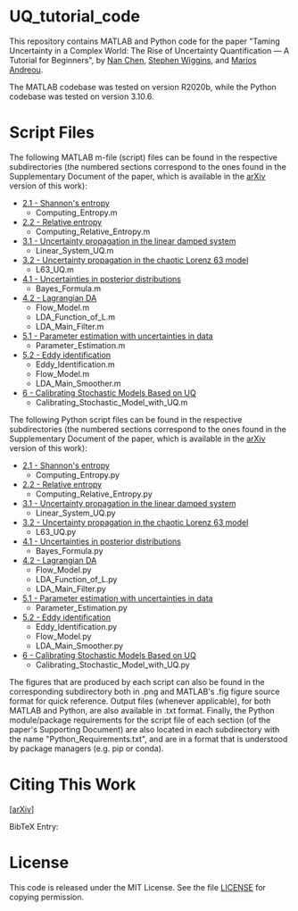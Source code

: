 # UQ_tutorial_code
This repository contains MATLAB and Python code for the paper "Taming Uncertainty in a Complex World: The Rise of Uncertainty Quantification — A Tutorial for Beginners", by [Nan Chen](https://people.math.wisc.edu/~nchen29/), [Stephen Wiggins](https://scholar.google.com/citations?user=FmdPqIUAAAAJ&hl=en), and [Marios Andreou](https://sites.google.com/wisc.edu/mariosandreou/homepage).

The MATLAB codebase was tested on version R2020b, while the Python codebase was tested on version 3.10.6.

# Script Files
The following MATLAB m-file (script) files can be found in the respective subdirectories (the numbered sections correspond to the ones found in the Supplementary Document of the paper, which is available in the [arXiv](https://arxiv.org/abs/2408.01823#) version of this work):
* [2.1 - Shannon's entropy](https://github.com/marandmath/UQ_tutorial_code/tree/main/2.1%20-%20Shannon's%20entropy)
  + Computing_Entropy.m
* [2.2 - Relative entropy](https://github.com/marandmath/UQ_tutorial_code/tree/main/2.2%20-%20Relative%20entropy)
  + Computing_Relative_Entropy.m
* [3.1 - Uncertainty propagation in the linear damped system](https://github.com/marandmath/UQ_tutorial_code/tree/main/3.1%20-%20Uncertainty%20propagation%20in%20the%20linear%20damped%20system)
  + Linear_System_UQ.m
* [3.2 - Uncertainty propagation in the chaotic Lorenz 63 model](https://github.com/marandmath/UQ_tutorial_code/tree/main/3.2%20-%20Uncertainty%20propagation%20in%20the%20chaotic%20Lorenz%2063%20model)
  + L63_UQ.m
* [4.1 - Uncertainties in posterior distributions](https://github.com/marandmath/UQ_tutorial_code/tree/main/4.1%20-%20Uncertainties%20in%20posterior%20distributions)
  + Bayes_Formula.m
* [4.2 - Lagrangian DA](https://github.com/marandmath/UQ_tutorial_code/tree/main/4.2%20-%20Lagrangian%20DA)
  + Flow_Model.m
  + LDA_Function_of_L.m
  + LDA_Main_Filter.m
* [5.1 - Parameter estimation with uncertainties in data](https://github.com/marandmath/UQ_tutorial_code/tree/main/5.1%20-%20Parameter%20Estimation%20with%20Uncertainties%20in%20Data)
  + Parameter_Estimation.m
* [5.2 - Eddy identification](https://github.com/marandmath/UQ_tutorial_code/tree/main/5.2%20-%20Eddy%20identification)
  + Eddy_Identification.m
  + Flow_Model.m
  + LDA_Main_Smoother.m
* [6 - Calibrating Stochastic Models Based on UQ](https://github.com/marandmath/UQ_tutorial_code/tree/main/6%20-%20Calibrating%20Stochastic%20Models%20Based%20on%20UQ)
  + Calibrating_Stochastic_Model_with_UQ.m

The following Python script files can be found in the respective subdirectories (the numbered sections correspond to the ones found in the Supplementary Document of the paper, which is available in the [arXiv](https://arxiv.org/abs/2408.01823#) version of this work):
* [2.1 - Shannon's entropy](https://github.com/marandmath/UQ_tutorial_code/tree/main/2.1%20-%20Shannon's%20entropy)
  + Computing_Entropy.py
* [2.2 - Relative entropy](https://github.com/marandmath/UQ_tutorial_code/tree/main/2.2%20-%20Relative%20entropy)
  + Computing_Relative_Entropy.py
* [3.1 - Uncertainty propagation in the linear damped system](https://github.com/marandmath/UQ_tutorial_code/tree/main/3.1%20-%20Uncertainty%20propagation%20in%20the%20linear%20damped%20system)
  + Linear_System_UQ.py
* [3.2 - Uncertainty propagation in the chaotic Lorenz 63 model](https://github.com/marandmath/UQ_tutorial_code/tree/main/3.2%20-%20Uncertainty%20propagation%20in%20the%20chaotic%20Lorenz%2063%20model)
  + L63_UQ.py
* [4.1 - Uncertainties in posterior distributions](https://github.com/marandmath/UQ_tutorial_code/tree/main/4.1%20-%20Uncertainties%20in%20posterior%20distributions)
  + Bayes_Formula.py
* [4.2 - Lagrangian DA](https://github.com/marandmath/UQ_tutorial_code/tree/main/4.2%20-%20Lagrangian%20DA)
  + Flow_Model.py
  + LDA_Function_of_L.py
  + LDA_Main_Filter.py
* [5.1 - Parameter estimation with uncertainties in data](https://github.com/marandmath/UQ_tutorial_code/tree/main/5.1%20-%20Parameter%20Estimation%20with%20Uncertainties%20in%20Data)
  + Parameter_Estimation.py
* [5.2 - Eddy identification](https://github.com/marandmath/UQ_tutorial_code/tree/main/5.2%20-%20Eddy%20identification)
  + Eddy_Identification.py
  + Flow_Model.py
  + LDA_Main_Smoother.py
* [6 - Calibrating Stochastic Models Based on UQ](https://github.com/marandmath/UQ_tutorial_code/tree/main/6%20-%20Calibrating%20Stochastic%20Models%20Based%20on%20UQ)
  + Calibrating_Stochastic_Model_with_UQ.py
 
The figures that are produced by each script can also be found in the corresponding subdirectory both in .png and MATLAB's .fig figure source format for quick reference. Output files (whenever applicable), for both MATLAB and Python, are also available in .txt format. Finally, the Python module/package requirements for the script file of each section (of the paper's Supporting Document) are also located in each subdirectory with the name "Python_Requirements.txt", and are in a format that is understood by package managers (e.g. pip or conda).

# Citing This Work

[[arXiv](https://arxiv.org/abs/2408.01823#)]

BibTeX Entry:

# License
This code is released under the MIT License. See the file [LICENSE](https://github.com/marandmath/UQ_tutorial_code/blob/main/LICENSE) for copying permission.
